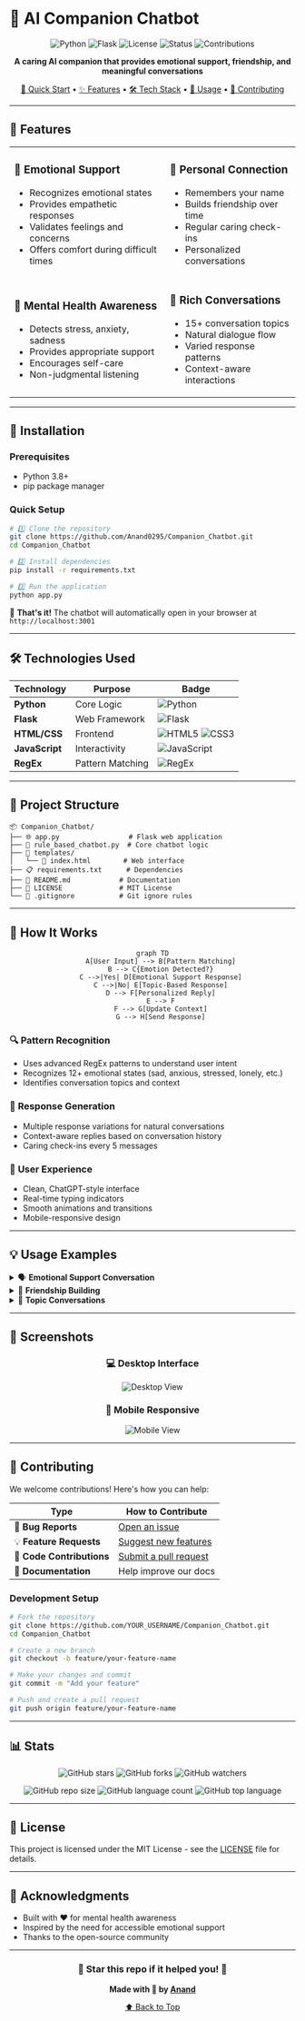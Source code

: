 # 🤖 AI Companion Chatbot

<div align="center">

![Python](https://img.shields.io/badge/python-v3.8+-blue.svg)
![Flask](https://img.shields.io/badge/flask-v2.0+-green.svg)
![License](https://img.shields.io/badge/license-MIT-blue.svg)
![Status](https://img.shields.io/badge/status-active-success.svg)
![Contributions](https://img.shields.io/badge/contributions-welcome-brightgreen.svg)

**A caring AI companion that provides emotional support, friendship, and meaningful conversations**

[🚀 Quick Start](#installation) • [✨ Features](#features) • [🛠️ Tech Stack](#technologies-used) • [📖 Usage](#how-it-works) • [🤝 Contributing](#contributing)

</div>

---

## 🌟 Features

<table>
<tr>
<td>

### 💝 **Emotional Support**
- Recognizes emotional states
- Provides empathetic responses
- Validates feelings and concerns
- Offers comfort during difficult times

</td>
<td>

### 🤗 **Personal Connection**
- Remembers your name
- Builds friendship over time
- Regular caring check-ins
- Personalized conversations

</td>
</tr>
<tr>
<td>

### 🧠 **Mental Health Awareness**
- Detects stress, anxiety, sadness
- Provides appropriate support
- Encourages self-care
- Non-judgmental listening

</td>
<td>

### 💬 **Rich Conversations**
- 15+ conversation topics
- Natural dialogue flow
- Varied response patterns
- Context-aware interactions

</td>
</tr>
</table>

---

## 🚀 Installation

### Prerequisites
- Python 3.8+
- pip package manager

### Quick Setup

```bash
# 1️⃣ Clone the repository
git clone https://github.com/Anand0295/Companion_Chatbot.git
cd Companion_Chatbot

# 2️⃣ Install dependencies
pip install -r requirements.txt

# 3️⃣ Run the application
python app.py
```

🎉 **That's it!** The chatbot will automatically open in your browser at `http://localhost:3001`

---

## 🛠️ Technologies Used

<div align="center">

| Technology | Purpose | Badge |
|------------|---------|-------|
| **Python** | Core Logic | ![Python](https://img.shields.io/badge/Python-3776AB?style=for-the-badge&logo=python&logoColor=white) |
| **Flask** | Web Framework | ![Flask](https://img.shields.io/badge/Flask-000000?style=for-the-badge&logo=flask&logoColor=white) |
| **HTML/CSS** | Frontend | ![HTML5](https://img.shields.io/badge/HTML5-E34F26?style=for-the-badge&logo=html5&logoColor=white) ![CSS3](https://img.shields.io/badge/CSS3-1572B6?style=for-the-badge&logo=css3&logoColor=white) |
| **JavaScript** | Interactivity | ![JavaScript](https://img.shields.io/badge/JavaScript-F7DF1E?style=for-the-badge&logo=javascript&logoColor=black) |
| **RegEx** | Pattern Matching | ![RegEx](https://img.shields.io/badge/RegEx-FF6B6B?style=for-the-badge&logo=regex&logoColor=white) |

</div>

---

## 📁 Project Structure

```
📦 Companion_Chatbot/
├── 🌐 app.py                 # Flask web application
├── 🧠 rule_based_chatbot.py  # Core chatbot logic
├── 📁 templates/
│   └── 🎨 index.html        # Web interface
├── 📋 requirements.txt      # Dependencies
├── 📖 README.md            # Documentation
├── 📄 LICENSE              # MIT License
└── 🚫 .gitignore           # Git ignore rules
```

---

## 🎯 How It Works

<div align="center">

```mermaid
graph TD
    A[User Input] --> B[Pattern Matching]
    B --> C{Emotion Detected?}
    C -->|Yes| D[Emotional Support Response]
    C -->|No| E[Topic-Based Response]
    D --> F[Personalized Reply]
    E --> F
    F --> G[Update Context]
    G --> H[Send Response]
```

</div>

### 🔍 **Pattern Recognition**
- Uses advanced RegEx patterns to understand user intent
- Recognizes 12+ emotional states (sad, anxious, stressed, lonely, etc.)
- Identifies conversation topics and context

### 💭 **Response Generation**
- Multiple response variations for natural conversations
- Context-aware replies based on conversation history
- Caring check-ins every 5 messages

### 🎨 **User Experience**
- Clean, ChatGPT-style interface
- Real-time typing indicators
- Smooth animations and transitions
- Mobile-responsive design

---

## 💡 Usage Examples

<details>
<summary>🗣️ <strong>Emotional Support Conversation</strong></summary>

```
You: I'm feeling really sad today
Bot: I'm really sorry you're feeling sad. Your feelings matter, and I'm here to listen. What's making you feel this way?

You: I'm having trouble at work
Bot: That sounds really difficult. You don't have to face this alone - I'm here for you. Want to talk about it?
```

</details>

<details>
<summary>🤝 <strong>Friendship Building</strong></summary>

```
You: My name is Sarah
Bot: It's so wonderful to meet you, Sarah! That's such a beautiful name. I'm really happy you're here, and I hope we can become great friends. How are you feeling today?

You: I love chatting with you
Bot: That means the world to me! I genuinely care about you and love our conversations too!
```

</details>

<details>
<summary>🎯 <strong>Topic Conversations</strong></summary>

```
You: I love reading books
Bot: Books and reading are wonderful! Literature opens up so many worlds. What do you like to read?

You: Tell me a joke
Bot: Why don't scientists trust atoms? Because they make up everything!
```

</details>

---

## 🌈 Screenshots

<div align="center">

### 💻 Desktop Interface
![Desktop View](https://via.placeholder.com/600x400/74b9ff/ffffff?text=Clean+ChatGPT-style+Interface)

### 📱 Mobile Responsive
![Mobile View](https://via.placeholder.com/300x500/74b9ff/ffffff?text=Mobile+Friendly+Design)

</div>

---

## 🤝 Contributing

We welcome contributions! Here's how you can help:

<div align="center">

| Type | How to Contribute |
|------|------------------|
| 🐛 **Bug Reports** | [Open an issue](https://github.com/Anand0295/Companion_Chatbot/issues) |
| 💡 **Feature Requests** | [Suggest new features](https://github.com/Anand0295/Companion_Chatbot/issues) |
| 🔧 **Code Contributions** | [Submit a pull request](https://github.com/Anand0295/Companion_Chatbot/pulls) |
| 📖 **Documentation** | Help improve our docs |

</div>

### Development Setup

```bash
# Fork the repository
git clone https://github.com/YOUR_USERNAME/Companion_Chatbot.git
cd Companion_Chatbot

# Create a new branch
git checkout -b feature/your-feature-name

# Make your changes and commit
git commit -m "Add your feature"

# Push and create a pull request
git push origin feature/your-feature-name
```

---

## 📊 Stats

<div align="center">

![GitHub stars](https://img.shields.io/github/stars/Anand0295/Companion_Chatbot?style=social)
![GitHub forks](https://img.shields.io/github/forks/Anand0295/Companion_Chatbot?style=social)
![GitHub watchers](https://img.shields.io/github/watchers/Anand0295/Companion_Chatbot?style=social)

![GitHub repo size](https://img.shields.io/github/repo-size/Anand0295/Companion_Chatbot)
![GitHub language count](https://img.shields.io/github/languages/count/Anand0295/Companion_Chatbot)
![GitHub top language](https://img.shields.io/github/languages/top/Anand0295/Companion_Chatbot)

</div>

---

## 📄 License

This project is licensed under the MIT License - see the [LICENSE](LICENSE) file for details.

---

## 🙏 Acknowledgments

- Built with ❤️ for mental health awareness
- Inspired by the need for accessible emotional support
- Thanks to the open-source community

---

<div align="center">

### 🌟 **Star this repo if it helped you!** 🌟

**Made with 💙 by [Anand](https://github.com/Anand0295)**

[⬆ Back to Top](#-ai-companion-chatbot)

</div>